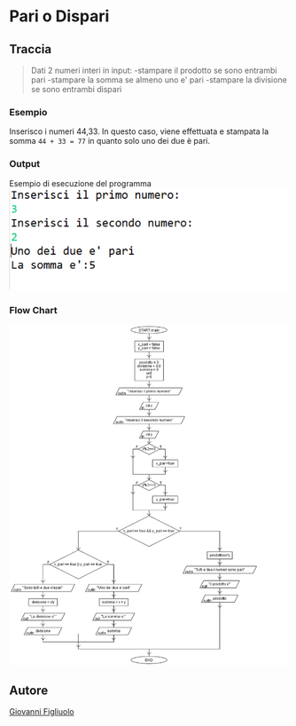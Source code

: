 # Pari o Dispari
## Traccia
>Dati 2 numeri interi in input:
>-stampare il prodotto se sono entrambi pari
>-stampare la somma se almeno uno e' pari
>-stampare la divisione se sono entrambi dispari

### Esempio
Inserisco i numeri 44,33.
In questo caso, viene effettuata e stampata la somma ```44 + 33 = 77``` in quanto solo uno dei due è pari.

### Output
Esempio di esecuzione del programma
![Esempio](esempio.PNG)


### Flow Chart
![Flowchart](pari_dispari.png)


## Autore
[Giovanni Figliuolo](https://giovannifigliuolo.it)